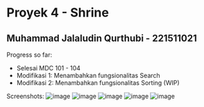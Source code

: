 # Proyek 4 - Shrine

## Muhammad Jalaludin Qurthubi - 221511021

Progress so far:
- Selesai MDC 101 - 104
- Modifikasi 1: Menambahkan fungsionalitas Search
- Modifikasi 2: Menambahkan fungsionalitas Sorting (WIP)

Screenshots:
![image](https://github.com/thisisjackii/proyek4_material_shrine_app/assets/53965124/bcfd6652-2db7-48b8-8fe6-cf1f371b66fa)
![image](https://github.com/thisisjackii/proyek4_material_shrine_app/assets/53965124/d568b510-1978-43b1-9517-b30447928849)
![image](https://github.com/thisisjackii/proyek4_material_shrine_app/assets/53965124/add64151-3de5-475f-90bf-72302f2de821)
![image](https://github.com/thisisjackii/proyek4_material_shrine_app/assets/53965124/c50abcb9-cc59-4416-a0c4-ac6cb29104d3)
![image](https://github.com/thisisjackii/proyek4_material_shrine_app/assets/53965124/4305df59-770a-4e0a-ae09-0030a3a32ddf)
